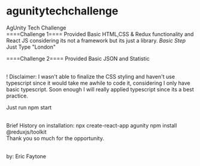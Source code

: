 # agunitytechchallenge
AgUnity Tech Challenge
<br />
====Challenge 1====
Provided Basic HTML,CSS & Redux functionality and React JS considering its not a framework but its just a library.
*Basic Step* Just Type "London"
<br />

====Challenge 2====
Provided Basic JSON and Statistic

<br />
! Disclaimer: I wasn't able to finalize the CSS styling and haven't use typescript since it would take me awhile to code it, considering I only have basic typescript. Soon enough I will really applied typescript since its a best practice.
<br />

Just run npm start

<br />
Brief History on installation:
npx create-react-app agunity
npm install @reduxjs/toolkit

<br />
Thank you so much for the opportunity.
<br /><br />

by: Eric Faytone
